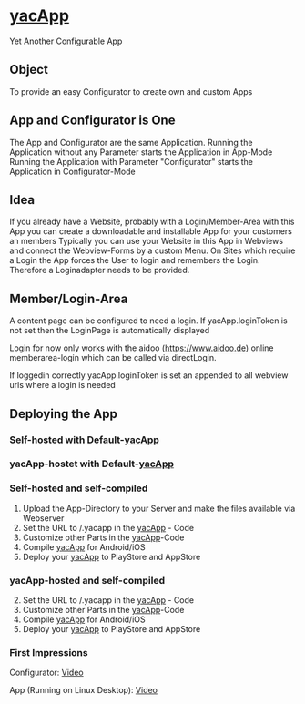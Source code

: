 # [yacApp]
Yet Another Configurable App

## Object
To provide an easy Configurator to create own and custom Apps

## App and Configurator is One
The App and Configurator are the same Application.
Running the Application without any Parameter starts the Application in App-Mode
Running the Application with Parameter "Configurator" starts the Application in Configurator-Mode

## Idea
If you already have a Website, probably with a Login/Member-Area with this App you can create a downloadable and installable App for your customers an members
Typically you can use your Website in this App in Webviews and connect the Webview-Forms by a custom Menu.
On Sites which require a Login the App forces the User to login and remembers the Login. Therefore a Loginadapter needs to be provided.

## Member/Login-Area
A content page can be configured to need a login.
If yacApp.loginToken is not set then the LoginPage is automatically displayed

Login for now only works with the aidoo (https://www.aidoo.de) online memberarea-login which can be called via directLogin.

If loggedin correctly yacApp.loginToken is set an appended to all webview urls where a login is needed


## Deploying the App

### Self-hosted with Default-[yacApp]

### yacApp-hostet with Default-[yacApp]

### Self-hosted and self-compiled

1. Upload the App-Directory to your Server and make the files available via Webserver
2. Set the URL to <your-server>/<your-project-file>.yacapp in the [yacApp] - Code
3. Customize other Parts in the [yacApp]-Code
4. Compile [yacApp] for Android/iOS
5. Deploy your [yacApp] to PlayStore and AppStore

### yacApp-hosted and self-compiled

2. Set the URL to <yacApp-server>/<your-project-file>.yacapp in the [yacApp] - Code
3. Customize other Parts in the [yacApp]-Code
4. Compile [yacApp] for Android/iOS
5. Deploy your [yacApp] to PlayStore and AppStore

### First Impressions

Configurator: [Video](https://www.jw78.de/yacAppConfigurator.mp4)

App (Running on Linux Desktop): [Video](https://www.jw78.de/yacApp-Desktop.mp4)

[yacApp]: https://github.com/jw23578/yacapp#readme "yacApp"
